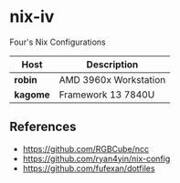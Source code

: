 # nix-iv

Four's Nix Configurations

| Host       | Description           |
| ---------- | --------------------- |
| **robin**  | AMD 3960x Workstation |
| **kagome** | Framework 13 7840U    |

## References

- https://github.com/RGBCube/ncc
- https://github.com/ryan4yin/nix-config
- https://github.com/fufexan/dotfiles
